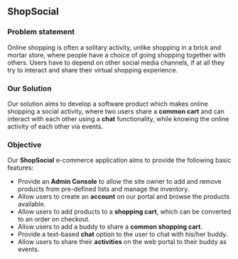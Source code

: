 ## ShopSocial

### Problem statement

Online shopping is often a solitary activity, unlike shopping in a brick and mortar store, where people have a choice of going shopping together with others. Users have to depend on other social media channels, if at all they try to interact and share their virtual shopping experience.

### Our Solution

Our solution aims to develop a software product which makes online shopping a social activity, where two users share a **common cart** and can interact with each other using a **chat** functionality, while knowing the online activity of each other via events.

### Objective

Our **ShopSocial** e-commerce application aims to provide the following basic features:

- Provide an **Admin Console** to allow the site owner to add and remove products from pre-defined lists and manage the inventory.
- Allow users to create an **account** on our portal and browse the products available.
- Allow users to add products to a **shopping cart**, which can be converted to an order on checkout.
- Allow users to add a buddy to share a **common shopping cart**.
- Provide a text-based **chat** option to the user to chat with his/her buddy.
- Allow users to share their **activities** on the web portal to their buddy as events.
